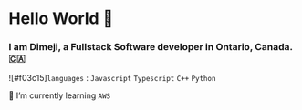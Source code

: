 # Hello World 👋

### I am Dimeji, a Fullstack Software developer in Ontario, Canada.🇨🇦


![#f03c15]`languages` : `Javascript` `Typescript` `C++` `Python`
<!--
**dimeji-code/dimeji-code** is a ✨ _special_ ✨ repository because its `README.md` (this file) appears on your GitHub profile.

Here are some ideas to get you started:

- 🔭 I’m currently working on ...

- 👯 I’m looking to collaborate on ...
- 🤔 I’m looking for help with ...
- 💬 Ask me about ...
- 📫 How to reach me: ...
- 😄 Pronouns: ...
- ⚡ Fun fact: ...
-->

 🌱 I’m currently learning `AWS`
